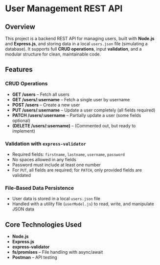 # User Management REST API

## Overview

This project is a backend REST API for managing users, built with **Node.js** and **Express.js**, and storing data in a local `users.json` file (simulating a database). It supports full **CRUD operations**, input **validation**, and a modular structure for clean, maintainable code.

## Features

### CRUD Operations
- **GET /users** – Fetch all users
- **GET /users/:username** – Fetch a single user by username
- **POST /users** – Create a new user
- **PUT /users/:username** – Update a user completely (all fields required)
- **PATCH /users/:username** – Partially update a user (some fields optional)
- **(DELETE /users/:username)** – (Commented out, but ready to implement)

### Validation with `express-validator`
- Required fields: `firstname`, `lastname`, `username`, `password`
- No spaces allowed in any fields
- Password must include at least one number
- For `PUT`, all fields are required; for `PATCH`, only provided fields are validated

### File-Based Data Persistence
- User data is stored in a local `users.json` file
- Handled with a utility file (`userModel.js`) to read, write, and manipulate JSON data

## Core Technologies Used
- **Node.js**
- **Express.js**
- **express-validator**
- **fs/promises** – File handling with async/await
- **Postman** – API testing
